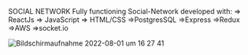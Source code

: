 SOCIAL NETWORK
Fully functioning Social-Network developed with:
=> ReactJs 
=> JavaScript
=> HTML/CSS
=>PostgresSQL 
=>Express 
=>Redux
=>AWS 
=>socket.io 



![Bildschirmaufnahme 2022-08-01 um 16 27 41](https://user-images.githubusercontent.com/99038739/182256002-ee44bb8b-abfb-4491-ad0e-851797085325.gif)
